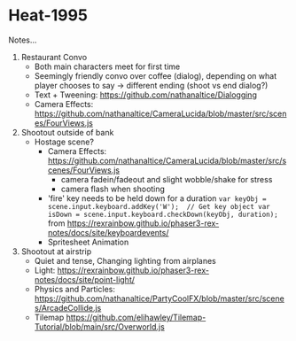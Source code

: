 # Heat-1995

Notes...
1. Restaurant Convo
    - Both main characters meet for first time
    - Seemingly friendly convo over coffee (dialog), depending on what player chooses to say -> different ending (shoot vs end dialog?)
    - Text + Tweening: https://github.com/nathanaltice/Dialogging
    - Camera Effects: https://github.com/nathanaltice/CameraLucida/blob/master/src/scenes/FourViews.js
2. Shootout outside of bank
    - Hostage scene? 
        - Camera Effects: https://github.com/nathanaltice/CameraLucida/blob/master/src/scenes/FourViews.js
            - camera fadein/fadeout and slight wobble/shake for stress
            - camera flash when shooting
        - 'fire' key needs to be held down for a duration
            `var keyObj = scene.input.keyboard.addKey('W');  // Get key object
            var isDown = scene.input.keyboard.checkDown(keyObj, duration);` from https://rexrainbow.github.io/phaser3-rex-notes/docs/site/keyboardevents/
        - Spritesheet Animation
3. Shootout at airstrip
    - Quiet and tense, Changing lighting from airplanes
    - Light: https://rexrainbow.github.io/phaser3-rex-notes/docs/site/point-light/
    - Physics and Particles: https://github.com/nathanaltice/PartyCoolFX/blob/master/src/scenes/ArcadeCollide.js
    - Tilemap https://github.com/elihawley/Tilemap-Tutorial/blob/main/src/Overworld.js
